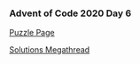 ### Advent of Code 2020 Day 6

[Puzzle Page](https://adventofcode.com/2020/day/6)

[Solutions Megathread](https://www.reddit.com/r/adventofcode/comments/k7ndux/2020_day_06_solutions/)
